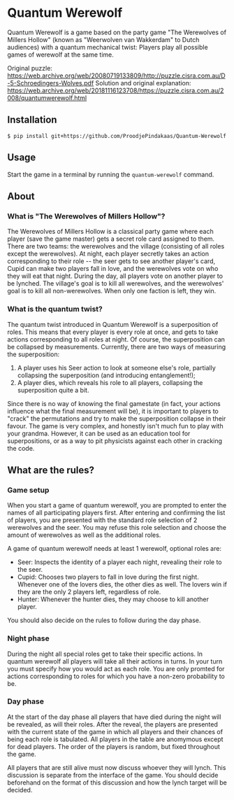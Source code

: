 # Quantum Werewolf

Quantum Werewolf is a game based on the party game "The Werewolves of Millers Hollow" (known as "Weerwolven van Wakkerdam" to Dutch audiences) with a quantum mechanical twist: Players play all possible games of werewolf at the same time.

Original puzzle:
https://web.archive.org/web/20080719133809/http://puzzle.cisra.com.au/D-5-Schroedingers-Wolves.pdf
Solution and original explanation:
https://web.archive.org/web/20181116123708/https://puzzle.cisra.com.au/2008/quantumwerewolf.html

## Installation

`$ pip install git+https://github.com/ProodjePindakaas/Quantum-Werewolf`

## Usage

Start the game in a terminal by running the `quantum-werewolf` command.

## About

### What is "The Werewolves of Millers Hollow"?

The Werewolves of Millers Hollow is a classical party game where each player (save the game master) gets a secret role card assigned to them. There are two teams: the werewolves
and the village (consisting of all roles except the werewolves). At night, each player secretly takes an action corresponding to their role -- the seer gets to see another player's card,
Cupid can make two players fall in love, and the werewolves vote on who they will eat that night. During the day, all players vote on another player to be lynched.
The village's goal is to kill all werewolves, and the werewolves' goal is to kill all non-werewolves. When only one faction is left, they win.

### What is the quantum twist?

The quantum twist introduced in Quantum Werewolf is a superposition of roles. This means that every player is every role at once, and gets to take actions corresponding to all roles at night.
Of course, the superposition can be collapsed by measurements. Currently, there are two ways of measuring the superposition:

1. A player uses his Seer action to look at someone else's role, partially collapsing the superposition (and introducing entanglement!);
2. A player dies, which reveals his role to all players, collapsing the superposition quite a bit.

Since there is no way of knowing the final gamestate (in fact, your actions influence what the final measurement will be), it is important to players to "crack" the permutations
and try to make the superposition collapse in their favour. The game is very complex, and honestly isn't much fun to play with your grandma. However, it can be used as an
education tool for superpositions, or as a way to pit physicists against each other in cracking the code.

## What are the rules?

### Game setup

When you start a game of quantum werewolf, you are prompted to enter the names of all participating players first.
After entering and confirming the list of players, you are presented with the standard role selection of 2 werewolves and the seer.
You may refuse this role selection and choose the amount of werewolves as well as the additional roles.

A game of quantum werewolf needs at least 1 werewolf, optional roles are:

 * Seer: Inspects the identity of a player each night, revealing their role to the seer.
 * Cupid: Chooses two players to fall in love during the first night. Whenever one of the lovers dies, the other dies as well. The lovers win if they are the only 2 players left, regardless of role.
 * Hunter: Whenever the hunter dies, they may choose to kill another player.

You should also decide on the rules to follow during the day phase.

### Night phase

During the night all special roles get to take their specific actions. In quantum werewolf all players will take all their actions in turns.
In your turn you must specify how you would act as each role. You are only promted for actions corresponding to roles for which you have a non-zero probability to be.

### Day phase

At the start of the day phase all players that have died during the night will be revealed, as will their roles.
After the reveal, the players are presented with the current state of the game in which all players and their chances of being each role is tabulated.
All players in the table are anomymous except for dead players. The order of the players is random, but fixed throughout the game.

All players that are still alive must now discuss whoever they will lynch.
This discussion is separate from the interface of the game.
You should decide beforehand on the format of this discussion and how the lynch target will be decided.
